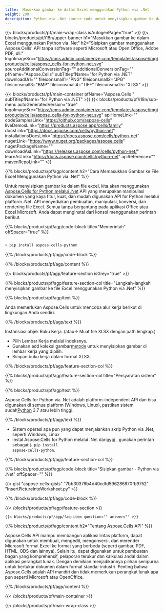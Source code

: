 ```yaml
---
title:  Masukkan gambar ke dalam Excel menggunakan Python via .Net
weight: 200
description: Python via .Net source code untuk menyisipkan gambar ke dalam Excel.
---
```

{{< blocks/products/pf/main-wrap-class isAutogenPage="true" >}}
{{< blocks/products/pf/i18n/upper-banner h1="Masukkan gambar ke dalam Excel menggunakan Python via .Net" h2="Sisipkan gambar menggunakan Aspose.Cells\' API tanpa software seperti Microsoft atau Open Office, Adobe PDF, dll." logoImageSrc="https://cms.admin.containerize.com/templates/aspose/img/products/cells/aspose_cells-for-python-net.svg" sourceAdditionalConversionTag="" additionalConversionTag="" pfName="Aspose.Cells" subTitlepfName="for Python via .NET" downloadUrl="" fileiconsmall1="PNG" fileiconsmall2="JPG" fileiconsmall3="BMP" fileiconsmall4="TIFF" fileiconsmall5="XLSX" >}}

{{< blocks/products/pf/main-container pfName="Aspose.Cells " subTitlepfName="for Python via .NET" >}}
{{< blocks/products/pf/i18n/sub-menu autoGeneratedVersion="true" logoImageSrc="https://cms.admin.containerize.com/templates/aspose/img/products/cells/aspose_cells-for-python-net.svg" apiHomeLink="" codeSamplesLink="https://github.com/aspose-cells" liveDemosLink="https://products.aspose.app/cells/family" docsLink="https://docs.aspose.com/cells/python-net" installationsDocsLink="https://docs.aspose.com/cells/python-net" nugetLink="https://www.nuget.org/packages/aspose.cells" nugetPackageName="" downloadAsLink="https://releases.aspose.com/cells/python-net/" learnAsLink="https://docs.aspose.com/cells/python-net" apiReference="" mavenRepoLink="" >}}

{{% blocks/products/pf/agp/content h2="Cara Memasukkan Gambar ke File Excel Menggunakan Python via .Net" %}}

 Untuk menyisipkan gambar ke dalam file excel, kita akan menggunakan
 [Aspose.Cells for Python melalui .Net](https://pypi.org/project/aspose-cells-python/) 
API yang merupakan manipulasi dokumen yang kaya fitur, kuat, dan mudah digunakan API for Python melalui platform .Net. API menyediakan pembuatan, manipulasi, konversi, dan rendering file Excel. Semua tanpa bergantung pada aplikasi Office atau Excel Microsoft. Anda dapat menginstal dari konsol menggunakan perintah berikut.

{{% blocks/products/pf/agp/code-block title="Memerintah" offSpacer="true" %}}

```cs

> pip install aspose-cells-python

```

{{% /blocks/products/pf/agp/code-block %}}

{{% /blocks/products/pf/agp/content %}}

{{< blocks/products/pf/agp/feature-section isGrey="true" >}}

{{% blocks/products/pf/agp/feature-section-col title="Langkah-langkah menyisipkan gambar ke file Excel menggunakan Python via .Net" %}}

{{% blocks/products/pf/agp/text %}}

Anda memerlukan Aspose.Cells untuk mencoba alur kerja berikut di lingkungan Anda sendiri.

{{% /blocks/products/pf/agp/text %}}

Instansiasi objek Buku Kerja. (atau-> Muat file XLSX dengan path lengkap.)
+ Pilih Lembar Kerja melalui indeksnya.
 + Gunakan add koleksi gambar[metode](https://reference.aspose.com/cells/python-net/aspose.cells.drawing/picturecollection/) untuk menyisipkan gambar di lembar kerja yang dipilih.
+ Simpan buku kerja dalam format XLSX.

{{% /blocks/products/pf/agp/feature-section-col %}}

{{% blocks/products/pf/agp/feature-section-col title="Persyaratan sistem" %}}

{{% blocks/products/pf/agp/text %}}

 Aspose.Cells for Python via .Net adalah platform-independent API dan bisa digunakan di semua platform (Windows, Linux), pastikan sistem sudah[Python](https://www.python.org/downloads/) 3.7 atau lebih tinggi.
 
{{% /blocks/products/pf/agp/text %}}

-  Sistem operasi apa pun yang dapat menjalankan skrip Python via .Net, seperti Windows, Linux
-  Instal Aspose.Cells for Python melalui .Net dari<a href="https://pypi.org/project/aspose-cells-python/">pypi</a> , gunakan perintah sebagai:<code>$ pip install aspose-cells-python</code>.

{{% /blocks/products/pf/agp/feature-section-col %}}

{{% blocks/products/pf/agp/code-block title="Sisipkan gambar - Python via .Net" offSpacer="" %}}

{{< gist "aspose-cells-gists" "7bb30376b4d40cdfd596286870fb9752" "InsertPictureIntoWorksheet.py" >}}

{{% /blocks/products/pf/agp/code-block %}}

{{< /blocks/products/pf/agp/feature-section >}}

    {{< blocks/products/pf/agp/faq-item question="" answer="" >}}
 

<!-- aboutfile Starts -->

{{% blocks/products/pf/agp/content h2="Tentang Aspose.Cells API" %}}

Aspose.Cells API mampu membangun aplikasi lintas platform, dapat digunakan untuk membuat, mengedit, mengonversi, dan merender Microsoft format Excel ke format yang berbeda (seperti gambar, PDF, HTML, ODS dan lainnya). Selain itu, dapat digunakan untuk pembuatan bagan yang komprehensif, pelaporan terukur dan kalkulasi andal dalam aplikasi perangkat lunak. Dengan demikian menjadikannya pilihan sempurna untuk bertukar dokumen dalam format standar industri. Penting bahwa Aspose.Cells adalah API mandiri dan tidak memerlukan perangkat lunak apa pun seperti Microsoft atau OpenOffice.

{{% /blocks/products/pf/agp/content %}}



<!-- aboutfile Ends -->
<!--
{{< blocks/products/pf/agp/other-supported-section title="Other Supported Splitting Formats" subTitle="Using C#, One can also split large file into chunks of many other file formats including." >}}

{{< blocks/products/pf/agp/other-supported-section-item href="https://products.aspose.com/cells/net/splitter/ods/" name="ODS" description="OpenDocument Spreadsheet File" >}}
{{< blocks/products/pf/agp/other-supported-section-item href="https://products.aspose.com/cells/net/splitter/xls/" name="XLS" description="Excel Binary Format" >}}
{{< blocks/products/pf/agp/other-supported-section-item href="https://products.aspose.com/cells/net/splitter/xlsb/" name="XLSB" description="Binary Excel Workbook File" >}}
{{< blocks/products/pf/agp/other-supported-section-item href="https://products.aspose.com/cells/net/splitter/xlsm/" name="XLSM" description="Spreadsheet File" >}}

{{< /blocks/products/pf/agp/other-supported-section >}}

-->

{{< /blocks/products/pf/main-container >}}
    
{{< /blocks/products/pf/main-wrap-class >}}
